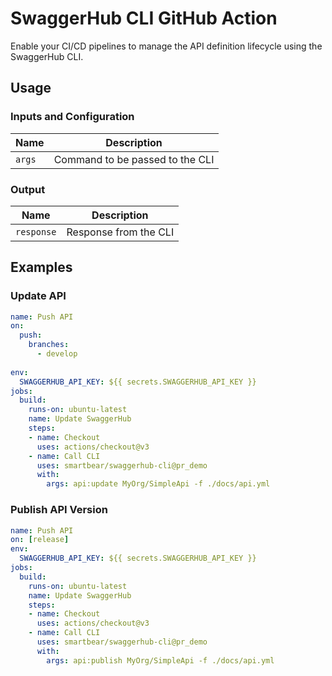 # SwaggerHub CLI GitHub Action

Enable your CI/CD pipelines to manage the API definition lifecycle using the SwaggerHub CLI.

## Usage

### Inputs and Configuration

| Name   | Description                     |
|--------|---------------------------------|
| `args` | Command to be passed to the CLI | 

### Output

| Name       | Description           |
|------------|-----------------------|
| `response` | Response from the CLI | 

## Examples

### Update API

```yaml
name: Push API
on:
  push:
    branches:
      - develop
      
env:
  SWAGGERHUB_API_KEY: ${{ secrets.SWAGGERHUB_API_KEY }}
jobs:
  build:
    runs-on: ubuntu-latest
    name: Update SwaggerHub
    steps:
    - name: Checkout
      uses: actions/checkout@v3
    - name: Call CLI
      uses: smartbear/swaggerhub-cli@pr_demo
      with:
        args: api:update MyOrg/SimpleApi -f ./docs/api.yml

```

### Publish API Version

```yaml
name: Push API
on: [release]  
env:
  SWAGGERHUB_API_KEY: ${{ secrets.SWAGGERHUB_API_KEY }}
jobs:
  build:
    runs-on: ubuntu-latest
    name: Update SwaggerHub
    steps:
    - name: Checkout
      uses: actions/checkout@v3
    - name: Call CLI
      uses: smartbear/swaggerhub-cli@pr_demo
      with:
        args: api:publish MyOrg/SimpleApi -f ./docs/api.yml

```